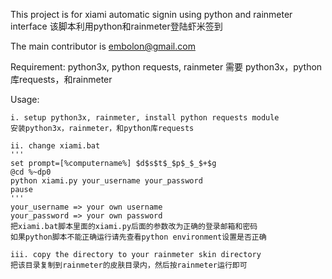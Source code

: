 This project is for xiami automatic signin using python and rainmeter interface
该脚本利用python和rainmeter登陆虾米签到

The main contributor is embolon@gmail.com

Requirement: python3x, python requests, rainmeter
需要 python3x，python库requests，和rainmeter

Usage:
	
	i. setup python3x, rainmeter, install python requests module
	安装python3x，rainmeter，和python库requests

	ii. change xiami.bat
	'''
	set prompt=[%computername%] $d$s$t$_$p$_$_$+$g
	@cd %~dp0
	python xiami.py your_username your_password
	pause
	'''
	your_username => your own username
	your_password => your own password
	把xiami.bat脚本里面的xiami.py后面的参数改为正确的登录邮箱和密码
	如果python脚本不能正确运行请先查看python environment设置是否正确
	
	iii. copy the directory to your rainmeter skin directory
	把该目录复制到rainmeter的皮肤目录内，然后按rainmeter运行即可     
